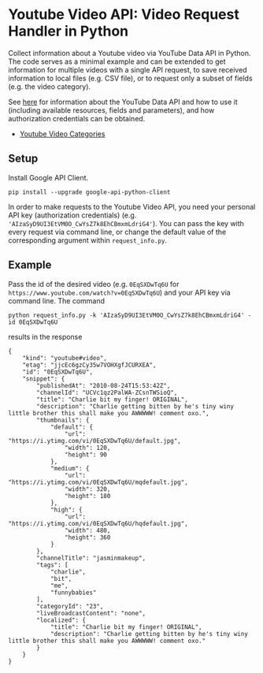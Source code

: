 # Youtube Video API: Video Request Handler in Python
Collect information about a Youtube video via YouTube Data API in Python.
The code serves as a minimal example and can be extended to get information
for multiple videos with a single API request, to save received information to
local files (e.g. CSV file), or to request only a subset of fields (e.g. the 
video category).

See [here](https://developers.google.com/youtube/v3/getting-started) for 
information about the YouTube Data API and how to use it (including available 
resources, fields and parameters), and how authorization credentials can be
obtained.

- [Youtube Video Categories](https://gist.github.com/dgp/1b24bf2961521bd75d6c)

## Setup
Install Google API Client.

```
pip install --upgrade google-api-python-client
```

In order to make requests to the Youtube Video API, you need your personal 
API key (authorization credentials) (e.g. `'AIzaSyD9UI3EtVM0O_CwYsZ7k8EhCBmxmLdriG4'`).
You can pass the key with every request via command line, or change the default
value of the corresponding argument within `request_info.py`.

## Example
Pass the id of the desired video (e.g. `0EqSXDwTq6U` for `https://www.youtube.com/watch?v=0EqSXDwTq6U`) and your API key via command line. The command 

```
python request_info.py -k 'AIzaSyD9UI3EtVM0O_CwYsZ7k8EhCBmxmLdriG4' -id 0EqSXDwTq6U
```

results in the response

```
{
    "kind": "youtube#video",
    "etag": "jjcEc6gzCy35w7VOHXgfJCURXEA",
    "id": "0EqSXDwTq6U",
    "snippet": {
        "publishedAt": "2010-08-24T15:53:42Z",
        "channelId": "UCVc1qz2PalWA-ZCsnTWSioQ",
        "title": "Charlie bit my finger! ORIGINAL",
        "description": "Charlie getting bitten by he's tiny winy little brother this shall make you AWWWWW! comment oxo.",
        "thumbnails": {
            "default": {
                "url": "https://i.ytimg.com/vi/0EqSXDwTq6U/default.jpg",
                "width": 120,
                "height": 90
            },
            "medium": {
                "url": "https://i.ytimg.com/vi/0EqSXDwTq6U/mqdefault.jpg",
                "width": 320,
                "height": 180
            },
            "high": {
                "url": "https://i.ytimg.com/vi/0EqSXDwTq6U/hqdefault.jpg",
                "width": 480,
                "height": 360
            }
        },
        "channelTitle": "jasminmakeup",
        "tags": [
            "charlie",
            "bit",
            "me",
            "funnybabies"
        ],
        "categoryId": "23",
        "liveBroadcastContent": "none",
        "localized": {
            "title": "Charlie bit my finger! ORIGINAL",
            "description": "Charlie getting bitten by he's tiny winy little brother this shall make you AWWWWW! comment oxo."
        }
    }
}
```
